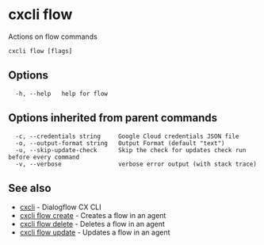 # cxcli flow

Actions on flow commands

```
cxcli flow [flags]
```

## Options

```
  -h, --help   help for flow
```

## Options inherited from parent commands

```
  -c, --credentials string     Google Cloud credentials JSON file
  -o, --output-format string   Output Format (default "text")
  -u, --skip-update-check      Skip the check for updates check run before every command
  -v, --verbose                verbose error output (with stack trace)
```

## See also

* [cxcli](/cmd/cxcli/)	 - Dialogflow CX CLI
* [cxcli flow create](/cmd/cxcli_flow_create/)	 - Creates a flow in an agent
* [cxcli flow delete](/cmd/cxcli_flow_delete/)	 - Deletes a flow in an agent
* [cxcli flow update](/cmd/cxcli_flow_update/)	 - Updates a flow in an agent

